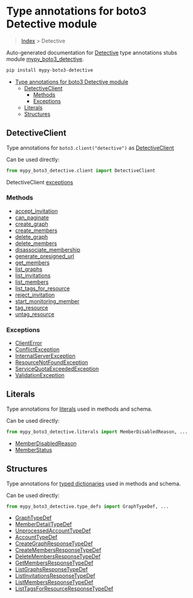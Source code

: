 # Type annotations for boto3 Detective module

> [Index](../index.md) > Detective

Auto-generated documentation for [Detective](https://boto3.amazonaws.com/v1/documentation/api/latest/reference/services/detective.html#Detective)
type annotations stubs module [mypy_boto3_detective](https://pypi.org/project/mypy-boto3-detective/).

```bash
pip install mypy-boto3-detective
```

- [Type annotations for boto3 Detective module](#type-annotations-for-boto3-detective-module)
  - [DetectiveClient](#detectiveclient)
    - [Methods](#methods)
    - [Exceptions](#exceptions)
  - [Literals](#literals)
  - [Structures](#structures)

## DetectiveClient

Type annotations for  `boto3.client("detective")` as [DetectiveClient](./client.md)

Can be used directly:

```python
from mypy_boto3_detective.client import DetectiveClient
```


DetectiveClient [exceptions](./client.md#exceptions)



### Methods
- [accept_invitation](./client.md#accept-invitation)
- [can_paginate](./client.md#can-paginate)
- [create_graph](./client.md#create-graph)
- [create_members](./client.md#create-members)
- [delete_graph](./client.md#delete-graph)
- [delete_members](./client.md#delete-members)
- [disassociate_membership](./client.md#disassociate-membership)
- [generate_presigned_url](./client.md#generate-presigned-url)
- [get_members](./client.md#get-members)
- [list_graphs](./client.md#list-graphs)
- [list_invitations](./client.md#list-invitations)
- [list_members](./client.md#list-members)
- [list_tags_for_resource](./client.md#list-tags-for-resource)
- [reject_invitation](./client.md#reject-invitation)
- [start_monitoring_member](./client.md#start-monitoring-member)
- [tag_resource](./client.md#tag-resource)
- [untag_resource](./client.md#untag-resource)




### Exceptions
- [ClientError](./client.md#clienterror)
- [ConflictException](./client.md#conflictexception)
- [InternalServerException](./client.md#internalserverexception)
- [ResourceNotFoundException](./client.md#resourcenotfoundexception)
- [ServiceQuotaExceededException](./client.md#servicequotaexceededexception)
- [ValidationException](./client.md#validationexception)










## Literals

Type annotations for [literals](./literals.md) used in methods and schema.

Can be used directly:

```python
from mypy_boto3_detective.literals import MemberDisabledReason, ...
```

- [MemberDisabledReason](./literals.md#memberdisabledreason)
- [MemberStatus](./literals.md#memberstatus)




## Structures


Type annotations for [typed dictionaries](./type_defs.md) used in methods and schema.

Can be used directly:

```python
from mypy_boto3_detective.type_defs import GraphTypeDef, ...
```

- [GraphTypeDef](./type_defs.md#graphtypedef)
- [MemberDetailTypeDef](./type_defs.md#memberdetailtypedef)
- [UnprocessedAccountTypeDef](./type_defs.md#unprocessedaccounttypedef)
- [AccountTypeDef](./type_defs.md#accounttypedef)
- [CreateGraphResponseTypeDef](./type_defs.md#creategraphresponsetypedef)
- [CreateMembersResponseTypeDef](./type_defs.md#createmembersresponsetypedef)
- [DeleteMembersResponseTypeDef](./type_defs.md#deletemembersresponsetypedef)
- [GetMembersResponseTypeDef](./type_defs.md#getmembersresponsetypedef)
- [ListGraphsResponseTypeDef](./type_defs.md#listgraphsresponsetypedef)
- [ListInvitationsResponseTypeDef](./type_defs.md#listinvitationsresponsetypedef)
- [ListMembersResponseTypeDef](./type_defs.md#listmembersresponsetypedef)
- [ListTagsForResourceResponseTypeDef](./type_defs.md#listtagsforresourceresponsetypedef)
